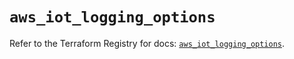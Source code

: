 # `aws_iot_logging_options`

Refer to the Terraform Registry for docs: [`aws_iot_logging_options`](https://registry.terraform.io/providers/hashicorp/aws/4.67.0/docs/resources/iot_logging_options).
